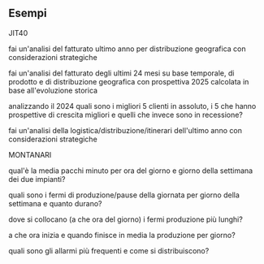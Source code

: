 ## Esempi ##

JIT40

fai un'analisi del fatturato ultimo anno per distribuzione geografica con considerazioni strategiche

fai un'analisi del fatturato degli ultimi 24 mesi su base temporale, di prodotto e di distribuzione geografica con prospettiva 2025 calcolata in base all'evoluzione storica

analizzando il 2024 quali sono i migliori 5 clienti in assoluto, i 5 che hanno prospettive di crescita migliori e quelli che invece sono in recessione?

fai un'analisi della logistica/distribuzione/itinerari dell'ultimo anno  con considerazioni strategiche


MONTANARI

qual'è la media pacchi minuto per ora del giorno e giorno della settimana dei due impianti?

quali sono i fermi di produzione/pause della giornata per giorno della settimana e quanto durano?

dove si collocano (a che ora del giorno) i fermi produzione più lunghi?

a che ora inizia e quando finisce in media la produzione per giorno?

quali sono gli allarmi più frequenti e come si distribuiscono?

